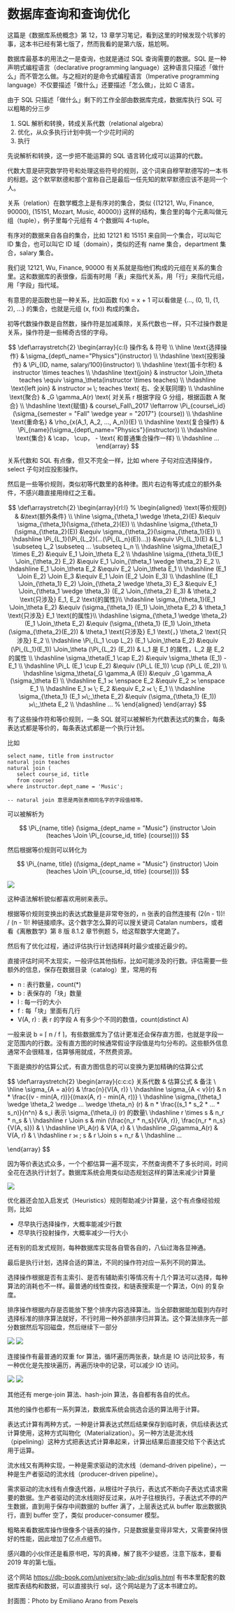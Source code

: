 # 数据库查询和查询优化

这篇是《数据库系统概念》第 12，13 章学习笔记，看到这里的时候发现个坑爹的事，这本书已经有第七版了，然而我看的是第六版，尴尬啊。

数据库最基本的用法之一是查询，也就是通过 SQL 查询需要的数据。SQL 是一种声明式编程语言（declarative programming language）这种语言只描述「做什么」而不管怎么做。与之相对的是命令式编程语言（Imperative programming language）不仅要描述「做什么」还要描述「怎么做」，比如 C 语言。

由于 SQL 只描述「做什么」剩下的工作全部由数据库完成，数据库执行 SQL 可以粗略的分三步

1. SQL 解析和转换，转成关系代数（relational algebra）
2. 优化，从众多执行计划中挑一个少花时间的
3. 执行

先说解析和转换，这一步把不能运算的 SQL 语言转化成可以运算的代数。

代数大意是研究数学符号和处理这些符号的规则，这个词来自穆罕默德写的一本书的标题。这个默罕默德和那个宣称自己是最后一任先知的默罕默德应该不是同一个人。

关系（relation）在数学概念上是有序对的集合，类似 {(12121, Wu, Finance, 90000), (15151, Mozart, Music, 40000)} 这样的结构，集合里的每个元素叫做元组（tuple），例子里每个元组有 4 个数据叫 4-tuple。

有序对的数据来自各自的集合，比如 12121 和 15151 来自同一个集合，可以叫它 ID 集合，也可以叫它 ID 域（domain），类似的还有 name 集合，department 集合，salary 集合。

我们说 12121, Wu, Finance, 90000 有关系就是指他们构成的元组在关系的集合里。这和数据库的表很像，后面有时用「表」来指代关系，用「行」来指代元组，用「字段」指代域。

有意思的是函数也是一种关系，比如函数 f(x) = x + 1 可以看做是 {..., (0, 1), (1, 2), ...} 的集合，也就是元组 (x, f(x)) 构成的集合。

初等代数操作数是自然数，操作符是加减乘除，关系代数也一样，只不过操作数是关系，操作符是一些稀奇古怪的字母。

$$
\def\arraystretch{2}
\begin{array}{c:l}
操作名 & 符号 \\
\hline
\text{选择操作} & \sigma_{dept\_name="Physics"}(instructor) \\
\hdashline
\text{投影操作} & \Pi_{ID, name, salary/100}(instructor) \\
\hdashline
\text{笛卡尔积} & instructor \times teaches \\
\hdashline
\text{join} & instructor \Join_\theta teaches \equiv \sigma_\theta(instructor \times teaches) \\
\hdashline
\text{left join} & instructor ⟕ \; teaches \text{ 右、全关联同理} \\
\hdashline
\text{聚合} & _G \gamma_A(r) \text{ 对关系 r 根据字段 G 分组，根据函数 A 聚合} \\
\hdashline
\text{赋值} & course\_Fall\_2017 \leftarrow \Pi_{course\_id}(\sigma_{semester = "Fall" \wedge year = "2017"} (course)) \\
\hdashline
\text{重命名} & \rho_{x(A_1, A_2, ..., A_n)}(E) \\
\hdashline
\text{复合操作} & \Pi_{name}(\sigma_{dept\_name="Physics"}(instructor)) \\
\hdashline
\text{集合} & \cap， \cup， - \text{ 和普通集合操作一样} \\
\hdashline
...
\end{array}
$$

关系代数和 SQL 有点像，但又不完全一样，比如 where 子句对应选择操作，select 子句对应投影操作。

然后是一些等价规则，类似初等代数里的各种律。图片右边有等式成立的额外条件，不感兴趣直接用绯红之王看。

$$
\def\arraystretch{2}
\begin{array}{rl:l}
% \begin{aligned}
\text{等价规则} & &\text{额外条件} \\
\hline
\sigma_{\theta_1 \wedge \theta_2}(E) &\equiv \sigma_{\theta_1}(\sigma_{\theta_2}(E)) \\
\hdashline
\sigma_{\theta_1}(\sigma_{\theta_2}(E)) &\equiv \sigma_{\theta_2}(\sigma_{\theta_1}(E)) \\
\hdashline
\Pi_{L_1}(\Pi_{L_2}(...(\Pi_{L_n}(E))...)) &\equiv \Pi_{L_1}(E) & L_1 \subseteq L_2 \subseteq ... \subseteq L_n \\
\hdashline
\sigma_\theta(E_1 \times E_2) &\equiv E_1 \Join_\theta E_2 \\
\hdashline
\sigma_{\theta_1}(E_1 \Join_{\theta_2} E_2) &\equiv E_1 \Join_{\theta_1 \wedge \theta_2} E_2 \\
\hdashline
E_1 \Join_\theta E_2 &\equiv E_2 \Join_\theta E_1 \\
\hdashline
(E_1 \Join E_2) \Join E_3 &\equiv E_1 \Join (E_2 \Join E_3) \\
\hdashline
(E_1 \Join_{\theta_1} E_2) \Join_{\theta_2 \wedge \theta_3} E_3 &\equiv E_1 \Join_{\theta_1 \wedge \theta_3} (E_2 \Join_{\theta_2} E_3) & \theta_2 \text{只涉及} E_1, E_2 \text{的属性}\\
\hdashline
\sigma_{\theta_1}(E_1 \Join_\theta E_2) &\equiv (\sigma_{\theta_1} (E_1) \Join_\theta E_2) & \theta_1 \text{只涉及} E_1 \text{的属性}\\
\hdashline
\sigma_{\theta_1 \wedge \theta_2} (E_1 \Join_\theta E_2) &\equiv (\sigma_{\theta_1} (E_1) \Join_\theta (\sigma_{\theta_2}(E_2)) & \theta_1 \text{只涉及} E_1 \text{，} \theta_2 \text{只涉及} E_2 \\
\hdashline
\Pi_{L_1 \cup L_2} (E_1 \Join_\theta E_2) &\equiv (\Pi_{L_1}(E_1)) \Join_\theta (\Pi_{L_2} (E_2)) & L_1 是 E_1 的属性，L_2 是 E_2 的属性 \\
\hdashline
\sigma_\theta(E_1 \cap E_2) &\equiv \sigma_\theta (E_1) - E_1 \\
\hdashline
\Pi_L (E_1 \cup E_2) &\equiv (\Pi_L (E_1)) \cup (\Pi_L (E_2)) \\
\hdashline
\sigma_\theta(_G \gamma_A (E)) &\equiv _G \gamma_A (\sigma_\theta E) \\
\hdashline
E_1 ⟗ \enspace E_2 &\equiv E_2 ⟗ \enspace E_1 \\
\hdashline
E_1 ⟕ \; E_2 &\equiv E_2 ⟖ \; E_1 \\
\hdashline
\sigma_{\theta_1} (E_1 ⟕\;_\theta E_2) &\equiv (\sigma_{\theta_1} (E_1))  ⟕\;_\theta E_2 \\
\hdashline
... 
% \end{aligned}
\end{array}
$$


有了这些操作符和等价规则，一条 SQL 就可以被解析为代数表达式的集合，每条表达式都是等价的，每条表达式都是一个执行计划。

比如
```
select name, title from instructor 
natural join teaches 
natural join (
   select course_id, title 
   from course) 
where instructor.dept_name = 'Music';

-- natural join 意思是两张表相同名字的字段值相等。
```

可以被解析为​​

$$
\Pi_{name, title} (\sigma_{dept_name = "Music"} (instructor \Join (teaches \Join \Pi_{course_id, title} (course))))
$$

然后根据等价规则可以转化为

$$
\Pi_{name, title} ((\sigma_{dept_name = "Music"} (instructor) \Join (teaches \Join \Pi_{course_id, title} (course))))
$$

![](https://files.mdnice.com/user/18103/cb3a5608-7c08-43b6-aaa9-fec7e1662b90.jpg)

这种语法解析貌似都喜欢用树来表示。

根据等价规则变换出的表达式数量是非常夸张的，n 张表的自然连接有 (2(n - 1))! / (n - 1)! 种链接顺序。这个数字怎么算的可以搜关键词 Catalan numbers，或者看《离散数学》第 8 版 8.1.2 章节例题 5，给这帮数学大佬跪了。

然后有了优化过程，通过评估执行计划选择耗时最少或接近最少的。

直接评估时间不太现实，一般评估其他指标，比如可能涉及的行数。评估需要一些额外的信息，保存在数据目录（catalog）里，常用的有

+ n : 表行数量，count(*)
+ b : 表保存的「块」数量
+ l : 每一行的大小
+ f : 每「块」里面有几行
+ V(A, r) : 表 r 的字段 A 有多少个不同的数值，count(distinct A)

一般来说 b = ⌈ n / f ⌉，有些数据库为了估计更准还会保存直方图，也就是字段一定范围内的行数。没有直方图的时候通常假设字段值是均匀分布的。这些额外信息通常不会很精准，估算够用就成，不然费资源。

下面是摘抄的估算公式，有直方图信息的可以变换为更加精确的估算公式

$$
\def\arraystretch{2}
\begin{array}{c:c:c}
   关系代数 & 估算公式 & 备注 \\ \hline
   \sigma_{A = a}(r)  & \frac{n}{V(A, r)} \\
   \hdashline
   \sigma_{A < v}(r) & n * \frac{(v - min(A, r))}{(max(A, r) - min(A, r))} \\
   \hdashline
   \sigma_{\theta_1 \wedge \theta_2 \wedge ... \wedge \theta_n} (r) & n * \frac{(s_1 * s_2 * ... * s_n)}{n^n} & s_i 表示 \sigma_{\theta_i} (r) 的数量\\
   \hdashline
   r \times s & n_r * n_s & \\
   \hdashline
   r \Join s & min (\frac{n_r * n_s}{V(A, r)}, \frac{n_r * n_s}{V(A, s)}) & \\
   \hdashline
   \Pi_A(r) & V(A, r) & \\
   \hdashline
   _G\gamma_A(r) & V(A, r) & \\
   \hdashline
   r ⟕ \; s & r \Join s + n_r & \\
   \hdashline
   ...

\end{array}
$$

因为等价表达式众多，一个个都估算一遍不现实，不然查询费不了多长时间，时间全花在选执行计划了。数据库系统会用类似动态规划这样的算法来减少计算量

![](https://files.mdnice.com/user/18103/4b93eb56-1964-4bf5-a79a-f7b1e1d41910.png)

优化器还会加入启发式（Heuristics）规则帮助减少计算量，这个有点像经验规则，比如 

+ 尽早执行选择操作，大概率能减少行数
+ 尽早执行投射操作，大概率减少一行大小

还有别的启发式规则，每种数据库实现各自管各自的，八仙过海各显神通。

最后是执行计划，选择合适的算法，不同的操作符对应一系列不同的算法。

选择操作根据是否有主索引、是否有辅助索引等情况有十几个算法可以选择，每种算法的消耗也不一样。最普通的线性查找，和链表搜索是一个算法，O(n) 的复杂度。

排序操作根据内存是否能放下整个排序内容选择算法。当全部数据能加载到内存时选择标准的排序算法就好，不行时用一种外部排序归并算法。这个算法排序先一部分数据然后写回磁盘，然后继续下一部分

![](https://files.mdnice.com/user/18103/93d65fdf-1031-4a7d-a9f1-98327f90b949.png)
![](https://files.mdnice.com/user/18103/39a90cc9-29f5-4597-ba75-a4b03c33b845.png)

连接操作有最普通的双重 for 算法，循环遍历两张表，缺点是 IO 访问比较多，有一种优化是先按块遍历，再遍历块中的记录，可以减少 IO 访问。

![](https://files.mdnice.com/user/18103/50c091cd-e77f-473b-b64f-0df759740c48.png)
![](https://files.mdnice.com/user/18103/de30ac87-07e5-4416-bb61-c0ce322828b6.png)

其他还有 merge-join 算法、hash-join 算法，各自都有各自的优点。

其他的操作也都有一系列算法，数据库系统会挑选合适的算法用于计算。

表达式计算有两种方式，一种是计算表达式然后结果保存到临时表，供后续表达式计算使用，这种方式叫物化（Materialization）。另一种方法是流水线（pipelining）这种方式把表达式计算串起来，计算出结果后直接交给下个表达式用于运算。

流水线又有两种实现，一种是需求驱动的流水线（demand-driven pipeline），一种是生产者驱动的流水线（producer-driven pipeline）。

需求驱动的流水线有点像迭代器，从根往叶子执行，表达式不断向子表达式请求需要的数据。生产者驱动的流水线刚好反过来，从叶子往根执行。子表达式不停的产生数据，直到用于保存中间数据的 buffer 满了，上层表达式从 buffer 取出数据执行，直到 buffer 空了，类似 producer-consumer 模型。

粗略来看数据库操作很像多个链表的操作，只是数据量变得非常大，又需要保持很好的性能，因此增加了亿点点细节。

感兴趣的小伙伴还是看原书吧，写的真棒，解了我不少疑惑，注意下版本，要看 2019 年的第七版。

这个网站 https://db-book.com/university-lab-dir/sqljs.html 有书本里配套的数据库表结构和数据，可以直接执行 sql，这个网站是为了这本书建立的。

封面图：Photo by Emiliano Arano from Pexels